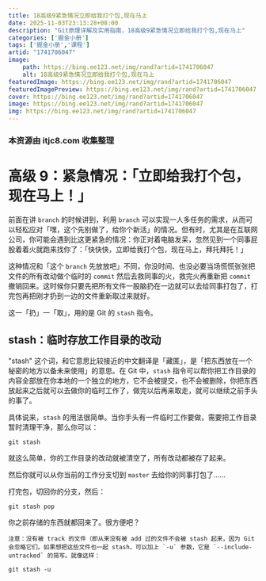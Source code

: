 ```yaml
---
title: 18高级9紧急情况立即给我打个包,现在马上
date: 2025-11-03T23:13:28+08:00
description: "Git原理详解及实用指南，18高级9紧急情况立即给我打个包,现在马上"
categories: ['掘金小册']
tags: ['掘金小册','课程']
artid: "1741706047"
image:
    path: https://bing.ee123.net/img/rand?artid=1741706047
    alt: 18高级9紧急情况立即给我打个包,现在马上
featuredImage: https://bing.ee123.net/img/rand?artid=1741706047
featuredImagePreview: https://bing.ee123.net/img/rand?artid=1741706047
cover: https://bing.ee123.net/img/rand?artid=1741706047
image: https://bing.ee123.net/img/rand?artid=1741706047
img: https://bing.ee123.net/img/rand?artid=1741706047
---
```


### 本资源由 itjc8.com 收集整理
# 高级 9：紧急情况：「立即给我打个包，现在马上！」

前面在讲 `branch` 的时候讲到，利用 `branch` 可以实现一人多任务的需求，从而可以轻松应对「嘿，这个先别做了，给你个新活」的情况。但有时，尤其是在互联网公司，你可能会遇到比这更紧急的情况：你正对着电脑发呆，忽然见到一个同事屁股着着火就跑来找你了：「快快快，立即给我打个包，现在马上，拜托拜托！」

这种情况和「这个 `branch` 先放放吧」不同，你没时间、也没必要当场慌慌张张把文件的所有改动做个临时的 `commit` 然后去救同事的火，救完火再重新把 `commit` 撤销回来。这时候你只要先把所有文件一股脑扔在一边就可以去给同事打包了，打完包再把刚才扔到一边的文件重新取过来就好。

这一「扔」一「取」，用的是 Git 的 `stash` 指令。

## stash：临时存放工作目录的改动

"stash" 这个词，和它意思比较接近的中文翻译是「藏匿」，是「把东西放在一个秘密的地方以备未来使用」的意思。在 Git 中，`stash` 指令可以帮你把工作目录的内容全部放在你本地的一个独立的地方，它不会被提交，也不会被删除，你把东西放起来之后就可以去做你的临时工作了，做完以后再来取走，就可以继续之前手头的事了。

具体说来，`stash` 的用法很简单。当你手头有一件临时工作要做，需要把工作目录暂时清理干净，那么你可以：

```shell
git stash
```

就这么简单，你的工作目录的改动就被清空了，所有改动都被存了起来。

然后你就可以从你当前的工作分支切到 `master` 去给你的同事打包了……

打完包，切回你的分支，然后：

```shell
git stash pop
```

你之前存储的东西就都回来了。很方便吧？

```!
注意：没有被 track 的文件（即从来没有被 add 过的文件不会被 stash 起来，因为 Git 会忽略它们。如果想把这些文件也一起 stash，可以加上 `-u` 参数，它是 `--include-untracked` 的简写。就像这样：
```
```shell
git stash -u
```